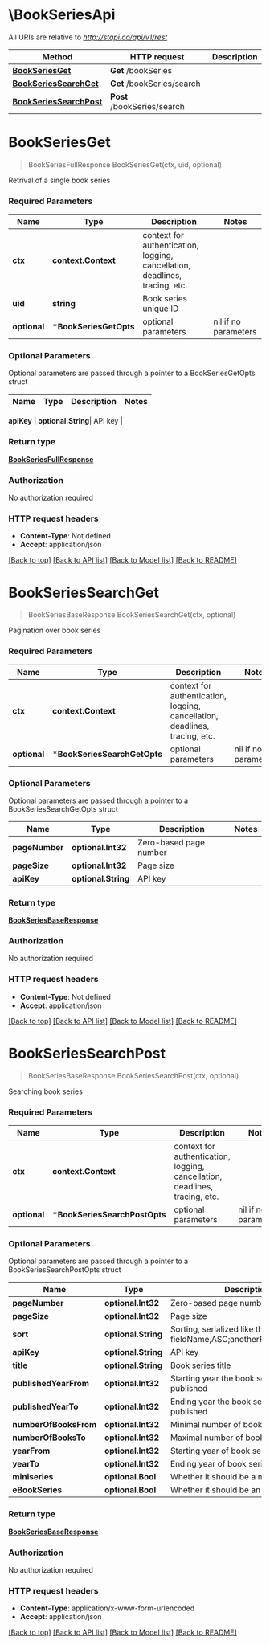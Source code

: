 # \BookSeriesApi

All URIs are relative to *http://stapi.co/api/v1/rest*

Method | HTTP request | Description
------------- | ------------- | -------------
[**BookSeriesGet**](BookSeriesApi.md#BookSeriesGet) | **Get** /bookSeries | 
[**BookSeriesSearchGet**](BookSeriesApi.md#BookSeriesSearchGet) | **Get** /bookSeries/search | 
[**BookSeriesSearchPost**](BookSeriesApi.md#BookSeriesSearchPost) | **Post** /bookSeries/search | 


# **BookSeriesGet**
> BookSeriesFullResponse BookSeriesGet(ctx, uid, optional)


Retrival of a single book series

### Required Parameters

Name | Type | Description  | Notes
------------- | ------------- | ------------- | -------------
 **ctx** | **context.Context** | context for authentication, logging, cancellation, deadlines, tracing, etc.
  **uid** | **string**| Book series unique ID | 
 **optional** | ***BookSeriesGetOpts** | optional parameters | nil if no parameters

### Optional Parameters
Optional parameters are passed through a pointer to a BookSeriesGetOpts struct

Name | Type | Description  | Notes
------------- | ------------- | ------------- | -------------

 **apiKey** | **optional.String**| API key | 

### Return type

[**BookSeriesFullResponse**](BookSeriesFullResponse.md)

### Authorization

No authorization required

### HTTP request headers

 - **Content-Type**: Not defined
 - **Accept**: application/json

[[Back to top]](#) [[Back to API list]](../README.md#documentation-for-api-endpoints) [[Back to Model list]](../README.md#documentation-for-models) [[Back to README]](../README.md)

# **BookSeriesSearchGet**
> BookSeriesBaseResponse BookSeriesSearchGet(ctx, optional)


Pagination over book series

### Required Parameters

Name | Type | Description  | Notes
------------- | ------------- | ------------- | -------------
 **ctx** | **context.Context** | context for authentication, logging, cancellation, deadlines, tracing, etc.
 **optional** | ***BookSeriesSearchGetOpts** | optional parameters | nil if no parameters

### Optional Parameters
Optional parameters are passed through a pointer to a BookSeriesSearchGetOpts struct

Name | Type | Description  | Notes
------------- | ------------- | ------------- | -------------
 **pageNumber** | **optional.Int32**| Zero-based page number | 
 **pageSize** | **optional.Int32**| Page size | 
 **apiKey** | **optional.String**| API key | 

### Return type

[**BookSeriesBaseResponse**](BookSeriesBaseResponse.md)

### Authorization

No authorization required

### HTTP request headers

 - **Content-Type**: Not defined
 - **Accept**: application/json

[[Back to top]](#) [[Back to API list]](../README.md#documentation-for-api-endpoints) [[Back to Model list]](../README.md#documentation-for-models) [[Back to README]](../README.md)

# **BookSeriesSearchPost**
> BookSeriesBaseResponse BookSeriesSearchPost(ctx, optional)


Searching book series

### Required Parameters

Name | Type | Description  | Notes
------------- | ------------- | ------------- | -------------
 **ctx** | **context.Context** | context for authentication, logging, cancellation, deadlines, tracing, etc.
 **optional** | ***BookSeriesSearchPostOpts** | optional parameters | nil if no parameters

### Optional Parameters
Optional parameters are passed through a pointer to a BookSeriesSearchPostOpts struct

Name | Type | Description  | Notes
------------- | ------------- | ------------- | -------------
 **pageNumber** | **optional.Int32**| Zero-based page number | 
 **pageSize** | **optional.Int32**| Page size | 
 **sort** | **optional.String**| Sorting, serialized like this: fieldName,ASC;anotherFieldName,DESC | 
 **apiKey** | **optional.String**| API key | 
 **title** | **optional.String**| Book series title | 
 **publishedYearFrom** | **optional.Int32**| Starting year the book series was published | 
 **publishedYearTo** | **optional.Int32**| Ending year the book series was published | 
 **numberOfBooksFrom** | **optional.Int32**| Minimal number of books | 
 **numberOfBooksTo** | **optional.Int32**| Maximal number of books | 
 **yearFrom** | **optional.Int32**| Starting year of book series stories | 
 **yearTo** | **optional.Int32**| Ending year of book series stories | 
 **miniseries** | **optional.Bool**| Whether it should be a miniseries | 
 **eBookSeries** | **optional.Bool**| Whether it should be an e-book series | 

### Return type

[**BookSeriesBaseResponse**](BookSeriesBaseResponse.md)

### Authorization

No authorization required

### HTTP request headers

 - **Content-Type**: application/x-www-form-urlencoded
 - **Accept**: application/json

[[Back to top]](#) [[Back to API list]](../README.md#documentation-for-api-endpoints) [[Back to Model list]](../README.md#documentation-for-models) [[Back to README]](../README.md)

